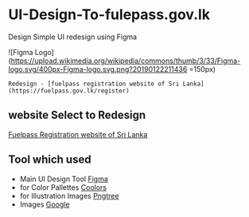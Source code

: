 


# UI-Design-To-fulepass.gov.lk

Design Simple UI redesign using Figma

![Figma Logo](https://upload.wikimedia.org/wikipedia/commons/thumb/3/33/Figma-logo.svg/400px-Figma-logo.svg.png?20190122211436 =150px)

```Redesign - [fuelpass registration website of Sri Lanka](https://fuelpass.gov.lk/register)```

## website Select to Redesign

[Fuelpass Registration website of Sri Lanka](https://fuelpass.gov.lk/register)

## Tool which used

- Main UI Design Tool [Figma](https://www.figma.com/)
- for Color Pallettes [Coolors](https://coolors.co/)
- for Illustration Images [Pngtree](https://pngtree.com/)
- Images [Google](https://www.google.lk/imghp?hl=en&authuser=0&ogbl)



